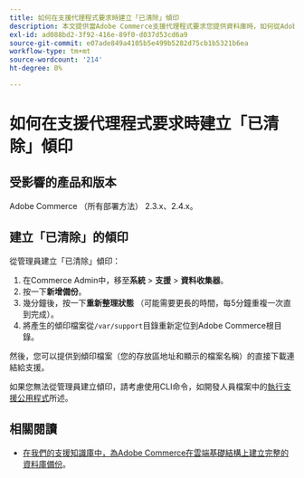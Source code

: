 ```yaml
---
title: 如何在支援代理程式要求時建立「已清除」傾印
description: 本文提供當Adobe Commerce支援代理程式要求您提供資料庫時，如何從Adobe Commerce管理員建立「已清除」傾印（備份）和程式碼的相關資訊。 此傾印會排除您的媒體檔案，以加速處理過程，並產生更小的檔案。 進行資料庫備份時，所有敏感資料都會經過雜湊處理。
exl-id: ad088bd2-3f92-416e-89f0-d037d53cd6a9
source-git-commit: e07ade849a4105b5e499b5282d75cb1b5321b6ea
workflow-type: tm+mt
source-wordcount: '214'
ht-degree: 0%

---
```


# 如何在支援代理程式要求時建立「已清除」傾印


## 受影響的產品和版本

Adobe Commerce （所有部署方法） 2.3.x、2.4.x。

## 建立「已清除」的傾印

從管理員建立「已清除」傾印：

1. 在Commerce Admin中，移至&#x200B;**系統** > **支援** > **資料收集器**。
1. 按一下&#x200B;**新增備份**。
1. 幾分鐘後，按一下&#x200B;**重新整理狀態** （可能需要更長的時間，每5分鐘重複一次直到完成）。
1. 將產生的傾印檔案從`/var/support`目錄重新定位到Adobe Commerce根目錄。

然後，您可以提供到傾印檔案（您的存放區地址和顯示的檔案名稱）的直接下載連結給支援。

如果您無法從管理員建立傾印，請考慮使用CLI命令，如開發人員檔案中的[執行支援公用程式](https://devdocs.magento.com/guides/v2.4/config-guide/cli/config-cli-subcommands-spt-util.html)所述。

## 相關閱讀

* [在我們的支援知識庫中，為Adobe Commerce在雲端基礎結構上建立完整的資料庫備份](/help/how-to/general/create-database-dump-on-cloud.md)。
